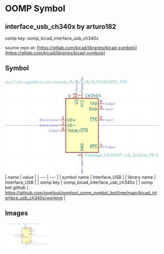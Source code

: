 # OOMP Symbol  
## interface_usb_ch340x  by arturo182  
  
oomp key: oomp_kicad_interface_usb_ch340x  
  
source repo at: [https://gitlab.com/kicad/libraries/kicad-symbols](https://gitlab.com/kicad/libraries/kicad-symbols)  
## Symbol  
  
[![working.png](working_600.png)](working.png)  
| name | value | 
| --- | --- | 
| symbol name | Interface_USB | 
| library name | Interface_USB | 
| oomp key | oomp_kicad_interface_usb_ch340x | 
| oomp bot github | https://github.com/oomlout/oomlout_oomp_symbol_bot/tree/main/kicad_interface_usb_ch340x/working | 
## Images  
  
[![working.png](working_140.png)](working.png)  

